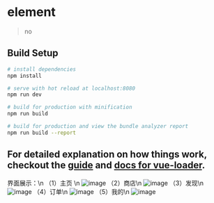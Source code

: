 # element

> no

## Build Setup

``` bash
# install dependencies
npm install

# serve with hot reload at localhost:8080
npm run dev

# build for production with minification
npm run build

# build for production and view the bundle analyzer report
npm run build --report
```

For detailed explanation on how things work, checkout the [guide](http://vuejs-templates.github.io/webpack/) and [docs for vue-loader](http://vuejs.github.io/vue-loader).
---------------------------------------------------------------------------------------------------
界面展示：\n
（1）主页 \n
![image](http://thumbnail0.baidupcs.com/thumbnail/24fff87823cd461843538512476129ae?fid=740926287-250528-621096285683296&time=1501196400&rt=sh&sign=FDTAER-DCb740ccc5511e5e8fedcff06b081203-W0mCA9huSQT7lhBpawohuiGhlB8%3D&expires=8h&chkv=0&chkbd=0&chkpc=&dp-logid=4831379458889281098&dp-callid=0&size=c710_u400&quality=100&vuk=-&ft=video)
（2）商店\n
![image](http://thumbnail0.baidupcs.com/thumbnail/2748bb83b5e86e7cb65a54c9d3a820fe?fid=740926287-250528-694453930649885&time=1501196400&rt=sh&sign=FDTAER-DCb740ccc5511e5e8fedcff06b081203-mSIjI%2BX8eZPF6yec4EyPmNiSbhQ%3D&expires=8h&chkv=0&chkbd=0&chkpc=&dp-logid=4831648812940364705&dp-callid=0&size=c710_u400&quality=100&vuk=-&ft=video)
（3）发现\n
![image](http://thumbnail0.baidupcs.com/thumbnail/3ee7074bfaa0244ff4d5ebbca50f1a6d?fid=740926287-250528-1056248090153227&time=1501196400&rt=sh&sign=FDTAER-DCb740ccc5511e5e8fedcff06b081203-bc%2BXe8pjs7MQWlb1X0TJhLDLPcw%3D&expires=8h&chkv=0&chkbd=0&chkpc=&dp-logid=4831688578948439489&dp-callid=0&size=c710_u400&quality=100&vuk=-&ft=video)
（4）订单\n
![image](http://thumbnail0.baidupcs.com/thumbnail/c716d94f90b5cb34eb03e0e2109da61d?fid=740926287-250528-757793676522093&time=1501196400&rt=sh&sign=FDTAER-DCb740ccc5511e5e8fedcff06b081203-f1yXAoBgJvTFf%2FkqzUZnGWj4OEs%3D&expires=8h&chkv=0&chkbd=0&chkpc=&dp-logid=4831696097016395318&dp-callid=0&size=c710_u400&quality=100&vuk=-&ft=video)
（5）我的\n
![image](http://thumbnail0.baidupcs.com/thumbnail/cebd65840aa69489c0c1175d56522cb2?fid=740926287-250528-878457908058734&time=1501196400&rt=sh&sign=FDTAER-DCb740ccc5511e5e8fedcff06b081203-9gtP%2FVurlTIHpjfF7G6W2Zc3wFk%3D&expires=8h&chkv=0&chkbd=0&chkpc=&dp-logid=4831707956534683217&dp-callid=0&size=c710_u400&quality=100&vuk=-&ft=video)